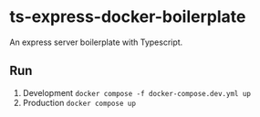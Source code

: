 # ts-express-docker-boilerplate

An express server boilerplate with Typescript.

## Run

1. Development
   `docker compose -f docker-compose.dev.yml up`
2. Production
   `docker compose up`

